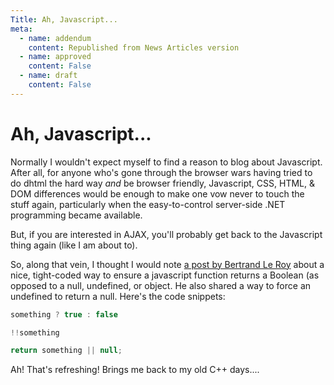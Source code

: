 ```yaml
---
Title: Ah, Javascript...
meta:
  - name: addendum
    content: Republished from News Articles version
  - name: approved
    content: False
  - name: draft
    content: False
---
```

# Ah, Javascript...

Normally I wouldn't expect myself to find a reason to blog about Javascript. After all, for anyone who's gone through the browser wars having tried to do dhtml the hard way *and* be browser friendly, Javascript, CSS, HTML, & DOM differences would be enough to make one vow never to touch the stuff again, particularly when the easy-to-control server-side .NET programming became available.

But, if you are interested in AJAX, you'll probably get back to the Javascript thing again (like I am about to).

So, along that vein, I thought I would note [a post by Bertrand Le Roy](http://weblogs.asp.net/bleroy/archive/2006/09/29/A-nice-and-compact-way-to-coerce-to-Boolean-in-JavaScript.aspx) about a nice, tight-coded way to ensure a javascript function returns a Boolean (as opposed to a null, undefined, or object. He also shared a way to force an undefined to return a null. Here's the code snippets:

```js
something ? true : false

!!something

return something || null;
```

Ah! That's refreshing! Brings me back to my old C++ days....
